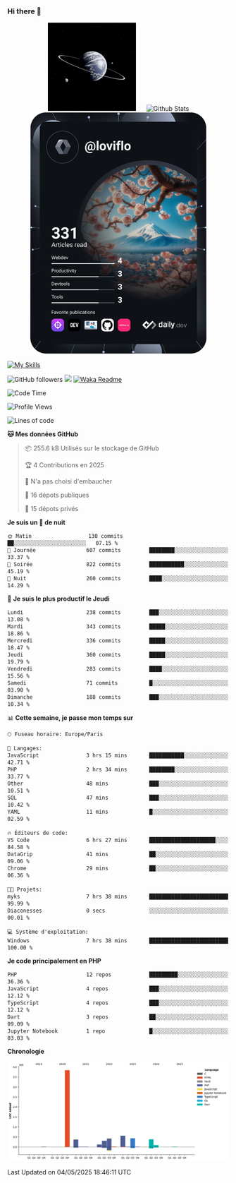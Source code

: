 ### Hi there 👋

<p align="center">
  <img src="https://github.com/Loviflo/Loviflo/blob/main/img/portrait.jpg" alt="Loviflo" height="200" style="margin-right: 20px"/>
  <img src="https://github-readme-stats.vercel.app/api?username=Loviflo&show_icons=true&theme=graywhite" alt="Github Stats" />
  <a href="https://app.daily.dev/loviflo"><img src="https://github.com/loviflo/loviflo/blob/main/devcard.svg" width="400" alt="Loviflo's Dev Card"/></a>
</p>

[![My Skills](https://skillicons.dev/icons?i=php,laravel,symfony,dotnet,cs,nodejs,mysql,postgres,js,ts,html,css,sass,angular,react,electron,docker,webpack,vscode,figma,git,github,gitlab,nginx,postman&perline=5)](https://skillicons.dev)

![GitHub followers](https://img.shields.io/github/followers/Loviflo?label=Follow&style=social)
![](https://visitor-badge.glitch.me/badge?page_id=Loviflo.Loviflo)
[![Waka Readme](https://github.com/Loviflo/Loviflo/actions/workflows/update-stats.yml/badge.svg)](https://github.com/Loviflo/Loviflo/actions/workflows/update-stats.yml)

<!--START_SECTION:waka-->
![Code Time](http://img.shields.io/badge/Code%20Time-2%2C738%20hrs%2039%20mins-blue)

![Profile Views](http://img.shields.io/badge/Vues%20du%20profil-0-blue)

![Lines of code](https://img.shields.io/badge/Depuis%20Hello%20World%2C%20j%27ai%20%C3%A9crit-6.5%20million%20Lignes%20de%20code-blue)

**🐱 Mes données GitHub** 

> 📦 255.6 kB Utilisés sur le stockage de GitHub 
 > 
> 🏆 4 Contributions en 2025
 > 
> 🚫 N'a pas choisi d'embaucher
 > 
> 📜 16 dépots publiques 
 > 
> 🔑 15 dépots privés 
 > 
**Je suis un 🦉 de nuit** 

```text
🌞 Matin                  130 commits         ██░░░░░░░░░░░░░░░░░░░░░░░   07.15 % 
🌆 Journée                607 commits         ████████░░░░░░░░░░░░░░░░░   33.37 % 
🌃 Soirée                 822 commits         ███████████░░░░░░░░░░░░░░   45.19 % 
🌙 Nuit                   260 commits         ████░░░░░░░░░░░░░░░░░░░░░   14.29 % 
```
📅 **Je suis le plus productif le Jeudi** 

```text
Lundi                    238 commits         ███░░░░░░░░░░░░░░░░░░░░░░   13.08 % 
Mardi                    343 commits         █████░░░░░░░░░░░░░░░░░░░░   18.86 % 
Mercredi                 336 commits         █████░░░░░░░░░░░░░░░░░░░░   18.47 % 
Jeudi                    360 commits         █████░░░░░░░░░░░░░░░░░░░░   19.79 % 
Vendredi                 283 commits         ████░░░░░░░░░░░░░░░░░░░░░   15.56 % 
Samedi                   71 commits          █░░░░░░░░░░░░░░░░░░░░░░░░   03.90 % 
Dimanche                 188 commits         ███░░░░░░░░░░░░░░░░░░░░░░   10.34 % 
```


📊 **Cette semaine, je passe mon temps sur** 

```text
🕑︎ Fuseau horaire: Europe/Paris

💬 Langages: 
JavaScript               3 hrs 15 mins       ███████████░░░░░░░░░░░░░░   42.71 % 
PHP                      2 hrs 34 mins       ████████░░░░░░░░░░░░░░░░░   33.77 % 
Other                    48 mins             ███░░░░░░░░░░░░░░░░░░░░░░   10.51 % 
SQL                      47 mins             ███░░░░░░░░░░░░░░░░░░░░░░   10.42 % 
YAML                     11 mins             █░░░░░░░░░░░░░░░░░░░░░░░░   02.59 % 

🔥 Éditeurs de code: 
VS Code                  6 hrs 27 mins       █████████████████████░░░░   84.58 % 
DataGrip                 41 mins             ██░░░░░░░░░░░░░░░░░░░░░░░   09.06 % 
Chrome                   29 mins             ██░░░░░░░░░░░░░░░░░░░░░░░   06.36 % 

🐱‍💻 Projets: 
myks                     7 hrs 38 mins       █████████████████████████   99.99 % 
Diaconesses              0 secs              ░░░░░░░░░░░░░░░░░░░░░░░░░   00.01 % 

💻 Système d'exploitation: 
Windows                  7 hrs 38 mins       █████████████████████████   100.00 % 
```

**Je code principalement en PHP** 

```text
PHP                      12 repos            █████████░░░░░░░░░░░░░░░░   36.36 % 
JavaScript               4 repos             ███░░░░░░░░░░░░░░░░░░░░░░   12.12 % 
TypeScript               4 repos             ███░░░░░░░░░░░░░░░░░░░░░░   12.12 % 
Dart                     3 repos             ██░░░░░░░░░░░░░░░░░░░░░░░   09.09 % 
Jupyter Notebook         1 repo              █░░░░░░░░░░░░░░░░░░░░░░░░   03.03 % 
```



**Chronologie**

![Lines of Code chart](https://raw.githubusercontent.com/Loviflo/Loviflo/main/assets/bar_graph.png)


 Last Updated on 04/05/2025 18:46:11 UTC
<!--END_SECTION:waka-->
